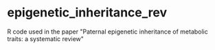 # epigenetic_inheritance_rev
R code used in the paper "Paternal epigenetic inheritance of metabolic traits: a systematic review"
